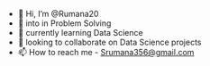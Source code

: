 - 👋 Hi, I’m @Rumana20
- 👀 into in Problem Solving
- 🌱 currently learning Data Science
- 💞️ looking to collaborate on Data Science projects
- 📫 How to reach me - Srumana356@gmail.com

<!---
Rumana20/Rumana20 is a ✨ special ✨ repository because its `README.md` (this file) appears on your GitHub profile.
You can click the Preview link to take a look at your changes.
--->
